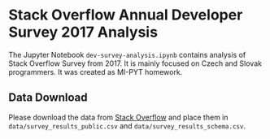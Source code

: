 # Stack Overflow Annual Developer Survey 2017 Analysis

The Jupyter Notebook `dev-survey-analysis.ipynb` contains analysis of
Stack Overflow Survey from 2017. It is mainly focused on Czech and Slovak
programmers. It was created as MI-PYT homework.

## Data Download

Please download the data from
[Stack Overflow](https://insights.stackoverflow.com/survey/)
and place them in `data/survey_results_public.csv`
and `data/survey_results_schema.csv`.
